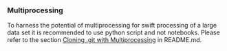 ### Multiprocessing
To harness the potential of multiprocessing for swift processing of a large data set it is recommended to use python script and not notebooks.
Please refer to the section  [Cloning .git with Multiprocessing](###cloning_.git_with_multiprocessing) in README.md.
